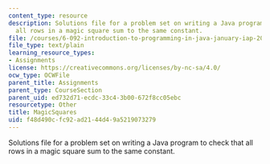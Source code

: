 ```yaml
---
content_type: resource
description: Solutions file for a problem set on writing a Java program to check that
  all rows in a magic square sum to the same constant.
file: /courses/6-092-introduction-to-programming-in-java-january-iap-2010/f48d490cfc92ad2144d49a5219073279_MagicSquares.java
file_type: text/plain
learning_resource_types:
- Assignments
license: https://creativecommons.org/licenses/by-nc-sa/4.0/
ocw_type: OCWFile
parent_title: Assignments
parent_type: CourseSection
parent_uid: ed732d71-ecdc-33c4-3b00-672f8cc05ebc
resourcetype: Other
title: MagicSquares
uid: f48d490c-fc92-ad21-44d4-9a5219073279
---
```

Solutions file for a problem set on writing a Java program to check that all rows in a magic square sum to the same constant.